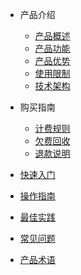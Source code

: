 
<!-- 请勿添加产品标题，标题行将由系统自动增加，名称将于您申请邮件提供的仓库名称一致 -->

- 产品介绍
  - [产品概述](ugn/intro/description.md)
  - [产品功能](ugn/intro/function.md)
  - [产品优势](ugn/intro/advantages.md)
  - [使用限制](ugn/intro/limit.md)
  - [技术架构](ugn/intro/architecture.md)

- 购买指南
  - [计费规则](ugn/buy/charge.md)
  - [欠费回收](ugn/buy/recycle.md)
  - [退款说明](ugn/buy/refund)

- [快速入门](ugn/fast/fast.md)
- [操作指南](ugn/guide/guide.md)
- [最佳实践](ugn/bestpractice/bestpractice.md)
- [常见问题](ugn/faq/faq.md)
- [产品术语](/ugn/Document/glossary.md)